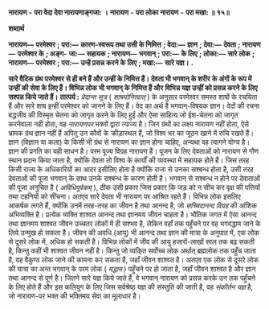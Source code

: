  **नारायण** **-** **परा वेदा देवा नारायणाङ्गजा: ।** **नारायण** **-** **परा लोका नारायण** **-** **परा मखा: ॥ १५॥** 

**शब्दार्थ** 

**नारायण—** **परमेश्वर** **; परा:—** **कारण-स्वरूप तथा उसी के निमित्त** **; वेदा:—** **ज्ञान** **; देवा:—** **देवता** **; नारायण—** **परमेश्वर के** **; अङ्ग-** **जा:—** **सहायक** **; नारायण—** **भगवान्** **; परा:—** **के लिए** **; लोका:—** **सारे लोक** **; नारायण—** **परमेश्वर** **; परा:—** **उन्हें प्रसन्न करने के** **लिए** **; मखा:—** **सारे यज्ञ।** **.** 

**सारे वैदिक ग्रंथ परमेश्वर से ही बने हैं और उन्हीं के निमित्त हैं। देवता भी भगवान् के शरीर** **के अंगों के रूप में उन्हीं की सेवा के लिए हैं। विभिन्न लोक भी भगवान् के निमित्त हैं और** **विभिन्न यज्ञ उन्हीं को प्रसन्न करने के लिए सश्पन्न किये जाते हैं।** **तात्पर्य :**  *वेदान्त सूत्र* ( *शाषयोनित्वात्* ) के अनुसार परमेश्वर समस्त शाषों के रचयिता हैं और सारे शाष इन्हीं परमेश्वर को जानने के लिए हैं। वेद का अर्थ है भगवान्-विषयक ज्ञान। वेदों की रचना बद्धजीव की विस्मृत चेतना को जागृत करने के लिए हुई और ऐसा साहित्य जो ईश-चेतना को जागृत करनेवाला नहीं होता, वह *नारायणपर* भक्तों द्वारा त्याज्य है। जिन ग्रंथों का लक्ष्य नारायण नहीं होता, ऐसे भ्रामक ग्रंथ ज्ञान नहीं हैं अपितु उन कौवों के क्रीड़ास्थल हैं, जो विश्व भर का जूठन खाने में रुचि रखते हैं। ज्ञान (विज्ञान या कला) के किसी भी ग्रंथ से नारायण का ज्ञान होना चाहिए, अन्यथा वह त्यागने योग्य है। ज्ञान की प्रगति का यही साधन है। परम पूज्य विग्रह नारायण हैं। पूजन के लिए देवताओं को नारायण से गौण स्थान प्रदान किया जाता है, क्योंकि देवता तो विश्व के कार्यों की व्यवस्था में सहायक होते हैं। जिस तरह किसी राज्य के अधिकारियों का आदर इसीलिए होता है क्योंकि राजा से उनका सश्बन्ध होता है, उसी तरह देवताओं की पूजा भगवान् के साथ उनके सश्बन्ध के कारण होती है। भगवान् से सश्बन्ध न होने पर देवाताओं की पूजा अनुचित है ( *अविधिपूर्वकम्* ), ठीक उसी प्रकार जिस प्रकार कि जड़ को न सींच कर वृक्ष की पत्तियों तथा टहनियों को सींचना। अतएव सारे देवता भी नारायण पर आश्रित रहते हैं। विभिन्न लोक इसलिए आकर्षक लगते हैं, क्योंकि उनमें तरह-तरह का जीवन है तथा आनन्द है, जो *सच्चिदानन्द विग्रह* की आंशिक अभिव्यक्ति है। प्रत्येक व्यक्ति शाश्वत आनन्द तथा ज्ञानमय जीवन चाहता है। भौतिक जगत में ऐसा आनन्द तथा ज्ञानमय शाश्वत जीवन उच्चतर लोकों में ही सश्भव है, लेकिन वहाँ तक पहुँचने पर वह भगवद्धाम जाने के लिये उन्मुख हो सकता है। जीवन की अवधि (आयु) भी आनन्द तथा ज्ञान की मात्रा के अनुपात में, एक लोक से दूसरे लोक में, अधिक हो सकती है। विभिन्न लोकों में जीव की आयु हजारों-लाखों साल तक बढ़ सकती है, किन्तु कहीं भी शाश्वत जीवन नहीं है। किन्तु जो व्यकि्त सर्वोच्च लोक अर्थात् ब्रह्मलोक तक पहुँच जाता है, वह वैकुण्ठ लोक जाने की कामना कर सकता है, जहाँ जीवन शाश्वत है। अतएव एक लोक से दूसरे लोक की यात्रा का अन्त भगवान् के परम लोक ( *मद्धाम* ) पहुँचने पर हो जाता है, जहाँ जीवन शाश्वत है और ज्ञान तथा आनन्द से पूर्ण है। जितने सारे यज्ञ किये जाते हैं, वे भगवान् नारायण को प्रसन्न करके उन तक पहुँचने के लिए होते हैं और इस कलियुग के लिए जिस सर्वश्रेष्ठ यज्ञ की संस्तुति की जाती है, वह *संकीर्तन यज्ञ* है, जो नारायण-पर भक्त की भक्तिमय सेवा का मूलाधार है। 